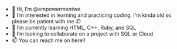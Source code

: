- 👋 Hi, I’m @empowermentwe
- 👀 I’m interested in learning and practicing coding. I'm kinda old so please be patient with me :D
- 🌱 I’m currently learning HTML, C++, Ruby, and SQL
- 💞️ I’m looking to collaborate on a project with SQL or Cloud
- 📫 You can reach me on here!!

<!---
empowermentwe/empowermentwe is a ✨ special ✨ repository because its `README.md` (this file) appears on your GitHub profile.
You can click the Preview link to take a look at your changes.
--->
